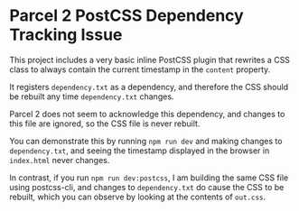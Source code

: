 # Parcel 2 PostCSS Dependency Tracking Issue

This project includes a very basic inline PostCSS plugin that rewrites a CSS class to always contain the current timestamp in the `content` property.

It registers `dependency.txt` as a dependency, and therefore the CSS should be rebuilt any time `dependency.txt` changes.

Parcel 2 does not seem to acknowledge this dependency, and changes to this file are ignored, so the CSS file is never rebuilt.

You can demonstrate this by running `npm run dev` and making changes to `dependency.txt`, and seeing the timestamp displayed in the browser in `index.html` never changes.

In contrast, if you run `npm run dev:postcss`, I am building the same CSS file using postcss-cli, and changes to `dependency.txt` do cause the CSS to be rebuilt, which you can observe by looking at the contents of `out.css`.